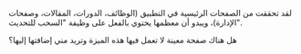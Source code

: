 لقد تحققت من الصفحات الرئيسية في التطبيق (الوظائف، الدورات، المقالات، وصفحات الإدارة)، ويبدو أن معظمها يحتوي بالفعل على وظيفة "السحب للتحديث".

هل هناك صفحة معينة لا تعمل فيها هذه الميزة وتريد مني إضافتها إليها؟